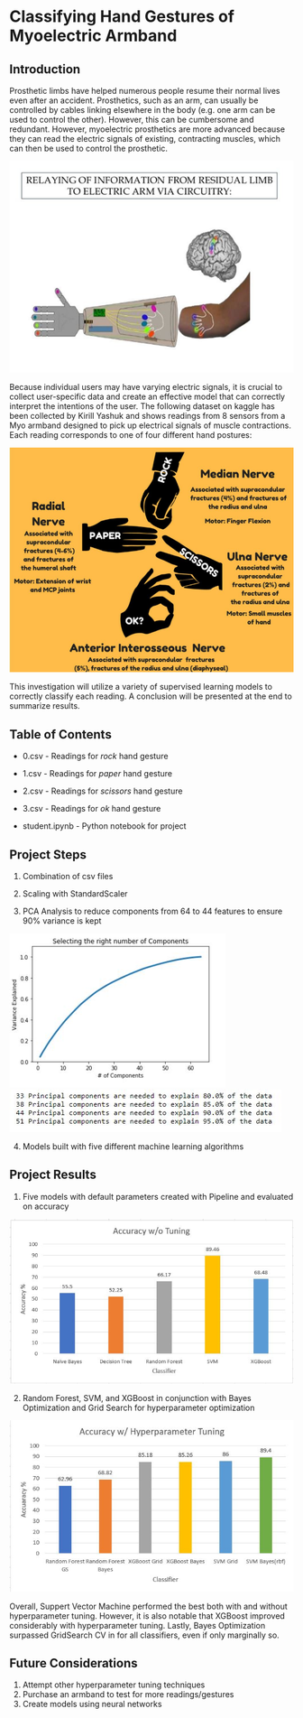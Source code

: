 
# Classifying Hand Gestures of Myoelectric Armband


## Introduction

Prosthetic limbs have helped numerous people resume their normal lives even after an accident. Prosthetics, such as an arm, can usually be controlled by cables linking elsewhere in the body (e.g. one arm can be used to control the other). However, this can be cumbersome and redundant. However, myoelectric prosthetics are more advanced because they can read the electric signals of existing, contracting muscles, which can then be used to control the prosthetic. 

![myoband_1](images/hand_1.JPG)

Because individual users may have varying electric signals, it is crucial to collect user-specific data and create an effective model that can correctly interpret the intentions of the user. The following dataset on kaggle has been collected by Kirill Yashuk and shows readings from 8 sensors from a Myo armband designed to pick up electrical signals of muscle contractions. Each reading corresponds to one of four different hand postures:

![hand_gestures](images/github.JPG)

This investigation will utilize a variety of supervised learning models to correctly classify each reading. A conclusion will be presented at the end to summarize results.


## Table of Contents

- 0.csv - Readings for *rock* hand gesture

- 1.csv - Readings for *paper* hand gesture

- 2.csv - Readings for *scissors* hand gesture

- 3.csv - Readings for *ok* hand gesture

- student.ipynb - Python notebook for project

## Project Steps

1. Combination of csv files

2. Scaling with StandardScaler

3. PCA Analysis to reduce components from 64 to 44 features to ensure 90% variance is kept

![pca](images/pca.JPG)
![pca2](images/pca_2.JPG)

4. Models built with five different machine learning algorithms

## Project Results

1. Five models with default parameters created with Pipeline and evaluated on accuracy
  
  ![acc_graph](images/acc_chart_1.JPG)
  
2. Random Forest, SVM, and XGBoost in conjunction with Bayes Optimization and Grid Search for hyperparameter optimization
  
  ![ac_graph_2](images/acc_chart_2.JPG)
        

Overall, Suppert Vector Machine performed the best both with and without hyperparameter tuning. However, it is also notable that XGBoost improved considerably
with hyperparameter tuning. Lastly, Bayes Optimization surpassed GridSearch CV in for all classifiers, even if only marginally so. 

## Future Considerations

1. Attempt other hyperparameter tuning techniques
2. Purchase an armband to test for more readings/gestures
3. Create models using neural networks
